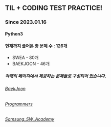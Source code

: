 ## TIL + CODING TEST PRACTICE!
### Since 2023.01.16
#### Python3
#### 현재까지 풀어본 총 문제 수 : 126개
- SWEA - 80개
- BAEKJOON - 46개

##### 아래의 페이지에서 제공하는 문제들로 구성되어 있습니다.
###### [BaekJoon](https://www.acmicpc.net/)  
###### [Programmers](https://programmers.co.kr/)  
###### [Samsung_SW_Academy](https://swexpertacademy.com/main/main.do)  
